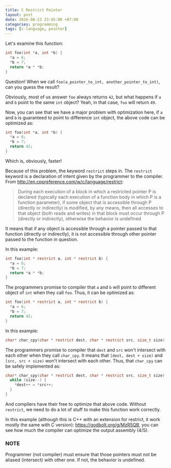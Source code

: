 ```yaml
---
title: C Restrict Pointer
layout: post
date: 2016-08-23 23:45:00 +07:00
categories: programming
tags: [c-language, pointer]
---
```


Let's examine this function:

```c
int foo(int *a, int *b) {
  *a = 6;
  *b = 7;
  return *a * *b;
}
```
<!--excerpt-->

Question! When we call `foo(a_pointer_to_int, another_pointer_to_int)`, can you
guess the result?

Obviously, most of us answer `foo` always returns `42`, but what happens if `a`
and `b` point to the same `int` object? Yeah, in that case, `foo` will return
`49`.

Now, you can see that we have a major problem with optimization here, if `a`
and `b` is guaranteed to point to difference `int` object, the above code can be
optimized as:

```c
int foo(int *a, int *b) {
  *a = 6;
  *b = 7;
  return 42;
}
```

Which is, obviously, faster!

Because of this problem, the keyword `restrict` steps in.
The `restrict` keyword is a declaration of intent given by the programmer to the
compiler.
From <http://en.cppreference.com/w/c/language/restrict>:

> During each execution of a block in which a restricted pointer P is declared
(typically each execution of a function body in which P is a function
parameter), if some object that is accessible through P (directly or indirectly)
is modified, by any means, then all accesses to that object (both reads and
writes) in that block must occur through P (directly or indirectly),
otherwise the behavior is undefined

It means that if any object is accessible through a pointer passed to that
function (directly or indirectly), it is not accessible through other pointer
passed to the function in question.

In this example:

```c
int foo(int * restrict a, int * restrict b) {
  *a = 6;
  *b = 7;
  return *a * *b;
}
```

The programmers promise to compiler that `a` and `b` will point to different
object of `int` when they call `foo`. Thus, it can be optimized as:

```c
int foo(int * restrict a, int * restrict b) {
  *a = 6;
  *b = 7;
  return 42;
}
```

In this example:

```c
char* char_cpy(char * restrict dest, char * restrict src, size_t size);
```

The programmers promise to compiler that `dest` and `src` won't intersect
with each other when they call `char_cpy`. It means that `[dest, dest + size)`
and `[src, src + size)` won't intersect with each other. Thus, that `char_cpy`
can be safely implemented as:

```c
char* char_cpy(char * restrict dest, char * restrict src, size_t size) {
  while (size--) {
    *dest++ = *src++;
  }
}
```

And compilers have their free to optimize that above code. Without `restrict`, we need
to do a lot of stuff to make this function work correctly.

In this example (although this is C++ with an extension for restrict, it work
mostly the same with C version): <https://godbolt.org/g/MzR5QB>, you can see
how much the compiler can optimize the output assembly (4/5).

### NOTE
Programmer (not compiler) must ensure that those pointers must not be aliased
(intersect) with other one. If not, the behavior is undefined.
